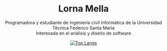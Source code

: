 <div align="center">
  <h1> Lorna Mella </h1>
  <p> 
    Programadora y estudiante de ingeniería civil informática de la Universidad Técnica Federico Santa Maria <br/>
    Interesada en el análisis y diseño de software 
  </p>
  

[![Top Langs](https://github-readme-stats.vercel.app/api/top-langs/?username=lmellan&layout=donut-vertical&theme=transparent&hide_border=true&title_color=ffffff&text_color=ffffff)](https://github.com/lmellan/github-readme-stats)



</div>
